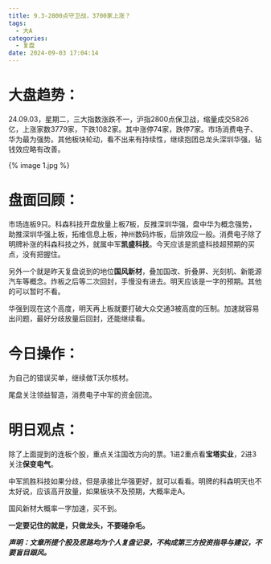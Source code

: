 ```yaml
---
title: 9.3-2800点守卫战，3700家上涨？
tags:
  - 大A
categories:
  - 复盘
date: 2024-09-03 17:04:14
---
```




# 大盘趋势：

24.09.03，星期二，三大指数涨跌不一，沪指2800点保卫战，缩量成交5826亿，上涨家数3779家，下跌1082家。其中涨停74家，跌停7家。市场消费电子、华为最为强势。其他板块轮动，看不出来有持续性，继续抱团总龙头深圳华强，钻钱效应略有改善。

{% image 1.jpg %}

# 盘面回顾：

市场连板9只。科森科技开盘放量上板7板，反推深圳华强，盘中华为概念强势，助推深圳华强上板，拓维信息上板，神州数码炸板，后排效应一般。消费电子除了明牌补涨的科森科技之外，就属中军**凯盛科技**。今天应该是凯盛科技超预期的买点，没有把握住。

<!--more-->

另外一个就是昨天复盘说到的地位**国风新材**，叠加国改、折叠屏、光刻机、新能源汽车等概念。炸板之后等二次回封，手慢没有进去。明天应该是一字的预期。其他的可以暂时不看。

华强到现在这个高度，明天再上板就要打破大众交通3被高度的压制。加速就容易出问题，最好分歧放量后回封，还能继续看。

# 今日操作：

为自己的错误买单，继续做T沃尔核材。

尾盘关注领益智造，消费电子中军的资金回流。

# 明日观点：

除了上面提到的连板个股，重点关注国改方向的票。1进2重点看**宝塔实业**，2进3关注**保变电气**。

中军凯胜科技如果分歧，但是承接比华强更好，就可以看看。明牌的科森明天也不太好说，应该高开放量，如果板块不及预期，大概率走A。

国风新材大概率一字加速，买不到。

**一定要记住的就是，只做龙头，不要碰杂毛。**



***声明：文章所提个股及思路均为个人复盘记录，不构成第三方投资指导与建议，不要盲目跟风。***
